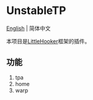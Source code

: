 # UnstableTP



[English](README.md) | 简体中文

本项目是[LittleHooker](https://github.com/WillowSauceR/LittleHooker)框架的插件。

## 功能
1. tpa
2. home
3. warp